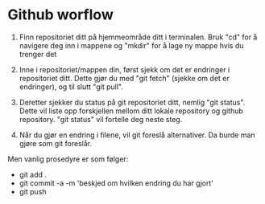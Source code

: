 # Github worflow

1. Finn repositoriet ditt på hjemmeområde ditt i terminalen. Bruk "cd" for å navigere deg inn i mappene og
"mkdir" for å lage ny mappe hvis du trenger det

2. Inne i repositoriet/mappen din, først sjekk om det er endringer i repositoriet ditt. Dette gjør du med
"git fetch" (sjekke om det er endringer), og til slutt "git pull". 

3. Deretter sjekker du status på git repositoriet ditt, nemlig "git status". Dette vil liste opp forskjellen mellom ditt
lokale repository og github repository. "git status" vil fortelle deg neste steg. 

4. Når du gjør en endring i filene, vil git foreslå alternativer. Da burde man gjøre som git foreslår.

Men vanlig prosedyre er som følger:

- git add .    
- git commit -a -m 'beskjed om hvilken endring du har gjort'
- git push

